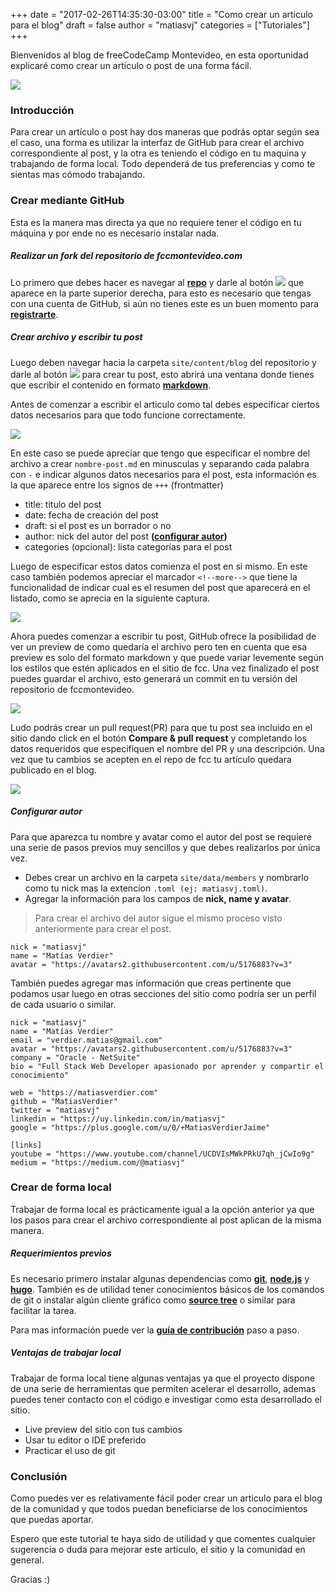 +++
date = "2017-02-26T14:35:30-03:00"
title = "Como crear un articulo para el blog"
draft = false
author = "matiasvj"
categories = ["Tutoriales"]
+++

Bienvenidos al blog de freeCodeCamp Montevideo, en esta oportunidad explicaré como crear un artículo o post de una forma fácil.

<!--more-->

![](/img/como-crear-articulo.jpg)

### Introducción

Para crear un artículo o post hay dos maneras que podrás optar según sea el caso, una forma es utilizar la interfaz de GitHub para crear el archivo correspondiente al post, y la otra es teniendo el código en tu maquina y trabajando de forma local. Todo dependerá de tus preferencias y como te sientas mas cómodo trabajando.

### Crear mediante GitHub

Esta es la manera mas directa ya que no requiere tener el código en tu máquina y por ende no es necesario instalar nada.

##### Realizar un fork del repositorio de fccmontevideo.com

Lo primero que debes hacer es navegar al **[repo](https://github.com/FreeCodeCampMontevideo/fccmontevideo.com)** y darle al botón <img class="inline-image" src="/img/fork-button.png"> que aparece en la parte superior derecha, para esto es necesario que tengas con una cuenta de GitHub, si aún no tienes este es un buen momento para **[registrarte](https://github.com/join)**.

##### Crear archivo y escribir tu post

Luego deben navegar hacia la carpeta `site/content/blog` del repositorio y darle al botón <img class="inline-image" src="/img/create-new-file-button.png"> para crear tu post, esto abrirá una ventana donde tienes que escribir el contenido en formato **[markdown](https://guides.github.com/features/mastering-markdown/)**.

Antes de comenzar a escribir el articulo como tal debes especificar ciertos datos necesarios para que todo funcione correctamente.

![](/img/post-metadata.png)

En este caso se puede apreciar que tengo que especificar el nombre del archivo a crear `nombre-post.md` en minusculas y separando cada palabra con `-` e indicar algunos datos necesarios para el post, esta información es la que aparece entre los signos de `+++` (frontmatter)

- title: titulo del post
- date: fecha de creación del post
- draft: si el post es un borrador o no
- author: nick del autor del post **([configurar autor](#configurar-autor))**
- categories (opcional): lista categorías para el post

Luego de especificar estos datos comienza el post en si mismo. En este caso también podemos apreciar el marcador `<!--more-->` que tiene la funcionalidad de indicar cual es el resumen del post que aparecerá en el listado, como se aprecia en la siguiente captura.

![](/img/post-list-view.png)

Ahora puedes comenzar a escribir tu post, GitHub ofrece la posibilidad de ver un preview de como quedaría el archivo pero ten en cuenta que esa preview es solo del formato markdown y que puede variar levemente según los estilos que estén aplicados en el sitio de fcc.
Una vez finalizado el post puedes guardar el archivo, esto generará un commit en tu versión del repositorio de fccmontevideo.

![](/img/save-post.png)

Ludo podrás crear un pull request(PR) para que tu post sea incluido en el sitio dando click en el botón **Compare & pull request** y completando los datos requeridos que especifiquen el nombre del PR y una descripción. Una vez que tu cambios se acepten en el repo de fcc tu artículo quedara publicado en el blog.

![](/img/post-pull-request.png)

##### Configurar autor

Para que aparezca tu nombre y avatar como el autor del post se requiere una serie de pasos previos muy sencillos y que debes realizarlos por única vez.

- Debes crear un archivo en la carpeta `site/data/members` y nombrarlo como tu nick mas la extencion `.toml (ej: matiasvj.toml)`.
- Agregar la información para los campos de **nick, name y avatar**.

> Para crear el archivo del autor sigue el mismo proceso visto anteriormente para crear el post.

```
nick = "matiasvj"
name = "Matías Verdier"
avatar = "https://avatars2.githubusercontent.com/u/5176883?v=3"
```

También puedes agregar mas información que creas pertinente que podamos usar luego en otras secciones del sitio como podría ser un perfil de cada usuario o similar.

```
nick = "matiasvj"
name = "Matías Verdier"
email = "verdier.matias@gmail.com"
avatar = "https://avatars2.githubusercontent.com/u/5176883?v=3"
company = "Oracle - NetSuite"
bio = "Full Stack Web Developer apasionado por aprender y compartir el conocimiento"

web = "https://matiasverdier.com"
github = "MatiasVerdier"
twitter = "matiasvj"
linkedin = "https://uy.linkedin.com/in/matiasvj"
google = "https://plus.google.com/u/0/+MatiasVerdierJaime"

[links]
youtube = "https://www.youtube.com/channel/UCDVIsMWkPRkU7qh_jCwIo9g"
medium = "https://medium.com/@matiasvj"

```

### Crear de forma local

Trabajar de forma local es prácticamente igual a la opción anterior ya que los pasos para crear el archivo correspondiente al post aplican de la misma manera.

##### Requerimientos previos

Es necesario primero instalar algunas dependencias como **[git](https://git-scm.com/download)**, **[node.js](https://nodejs.org/en/)** y **[hugo](https://gohugo.io/)**.
También es de utilidad tener conocimientos básicos de los comandos de git o instalar algún cliente gráfico como **[source tree](https://www.sourcetreeapp.com/)** o similar para facilitar la tarea.

Para mas información puede ver la **[guía de contribución](https://github.com/MatiasVerdier/fccmontevideo.com/blob/staging/CONTRIBUTING.md)** paso a paso.

##### Ventajas de trabajar local

Trabajar de forma local tiene algunas ventajas ya que el proyecto dispone de una serie de herramientas que permiten acelerar el desarrollo, ademas puedes tener contacto con el código e investigar como esta desarrollado el sitio.

- Live preview del sitio con tus cambios
- Usar tu editor o IDE preferido
- Practicar el uso de git

### Conclusión

Como puedes ver es relativamente fácil poder crear un articulo para el blog de la comunidad y que todos puedan beneficiarse de los conocimientos que puedas aportar.

Espero que este tutorial te haya sido de utilidad y que comentes cualquier sugerencia o duda para mejorar este articulo, el sitio y la comunidad en general.

Gracias :)
